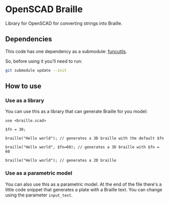 # OpenSCAD Braille

Library for OpenSCAD for converting strings into Braille.

## Dependencies

This code has one dependency as a submodule:
[funcutils](https://github.com/thehans/funcutils/tree/master).

So, before using it you'll need to run:

~~~bash
git submodule update --init
~~~

## How to use

### Use as a library

You can use this as a library that can generate Braille for you model:

~~~scad
use <braille.scad>

$fn = 30;

braille("Hello world"); // generates a 3D braille with the default $fn

braille("Hello world", $fn=60); // generates a 3D braille with $fn = 60

braille("Hello world"); // generates a 2D braille
~~~

### Use as a parametric model

You can also use this as a parametric model. At the end of the file there's a
little code snippet that generates a plate with a Braille text. You can change
using the parameter `input_text`.
